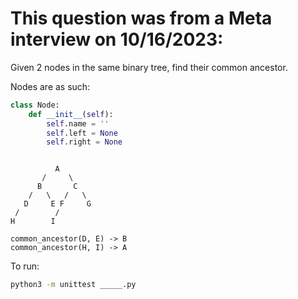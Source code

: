 # This question was from a Meta interview on 10/16/2023:

Given 2 nodes in the same binary tree, find their common ancestor.

Nodes are as such:
```python
class Node:
    def __init__(self):
        self.name = ''
        self.left = None
        self.right = None
```
```

          A
       /     \
      B       C
    /   \   /   \
   D     E F     G
 /        /
H        I

common_ancestor(D, E) -> B
common_ancestor(H, I) -> A

```

To run:
```bash
python3 -m unittest _____.py
```
